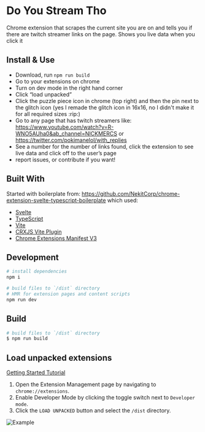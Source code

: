 # Do You Stream Tho

Chrome extension that scrapes the current site you are on and tells you if there are twitch streamer links on the page. Shows you live data when you click it

## Install & Use

- Download, run `npm run build`
- Go to your extensions on chrome
- Turn on dev mode in the right hand corner
- Click “load unpacked”
- Click the puzzle piece icon in chrome (top right) and then the pin next to the glitch icon (yes I remade the glitch icon in 16x16, no I didn't make it for all required sizes :rip:)
- Go to any page that has twitch streamers like: https://www.youtube.com/watch?v=R-WNO5AUha0&ab_channel=NICKMERCS or https://twitter.com/pokimanelol/with_replies
- See a number for the number of links found, click the extension to see live data and click off to the user’s page
- report issues, or contribute if you want!

## Built With

Started with boilerplate from: https://github.com/NekitCorp/chrome-extension-svelte-typescript-boilerplate which used:

- [Svelte](https://svelte.dev/)
- [TypeScript](https://www.typescriptlang.org/)
- [Vite](https://vitejs.dev/)
- [CRXJS Vite Plugin](https://github.com/crxjs/chrome-extension-tools/blob/main/packages/vite-plugin/README.md)
- [Chrome Extensions Manifest V3](https://developer.chrome.com/docs/extensions/mv3/intro/)

## Development

```bash
# install dependencies
npm i

# build files to `/dist` directory
# HMR for extension pages and content scripts
npm run dev
```

## Build

```bash
# build files to `/dist` directory
$ npm run build
```

## Load unpacked extensions

[Getting Started Tutorial](https://developer.chrome.com/docs/extensions/mv3/getstarted/)

1. Open the Extension Management page by navigating to `chrome://extensions`.
2. Enable Developer Mode by clicking the toggle switch next to `Developer mode`.
3. Click the `LOAD UNPACKED` button and select the `/dist` directory.

![Example](https://wd.imgix.net/image/BhuKGJaIeLNPW9ehns59NfwqKxF2/vOu7iPbaapkALed96rzN.png?auto=format&w=571)
